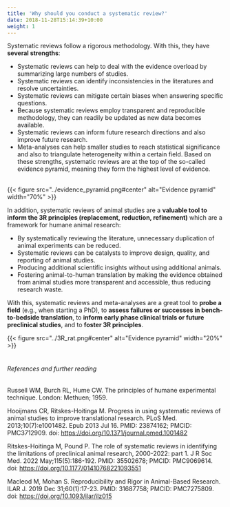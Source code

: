 ```yaml
---
title: 'Why should you conduct a systematic review?'
date: 2018-11-28T15:14:39+10:00
weight: 1
---
```


Systematic reviews follow a rigorous methodology. With this, they have **several strengths**:
* Systematic reviews can help to deal with the evidence overload by summarizing large numbers of studies.
* Systematic reviews can identify inconsistencies in the literatures and resolve uncertainties.
* Systematic reviews can mitigate certain biases when answering specific questions.
* Because systematic reviews employ transparent and reproducible methodology, they can readily be updated as new data becomes available.
* Systematic reviews can inform future research directions and also improve future research.
* Meta-analyses can help smaller studies to reach statistical significance and also to triangulate heterogeneity within a certain field.
Based on these strengths, systematic reviews are at the top of the so-called evidence pyramid, meaning they form the highest level of evidence.
&nbsp;  
&nbsp;  

{{< figure src="../evidence_pyramid.png#center" alt="Evidence pyramid" width="70%" >}}
&nbsp;  


In addition, systematic reviews of animal studies are a **valuable tool to inform the 3R principles (replacement, reduction, refinement)** which are a framework for humane animal research:
* By systematically reviewing the literature, unnecessary duplication of animal experiments can be reduced.
* Systematic reviews can be catalysts to improve design, quality, and reporting of animal studies.
* Producing additional scientific insights without using additional animals.
* Fostering animal-to-human translation by making the evidence obtained from animal studies more transparent and accessible, thus reducing research waste.

With this, systematic reviews and meta-analyses are a great tool to **probe a field** (e.g., when starting a PhD), to **assess failures or successes in bench-to-bedside translation**, to **inform early phase clinical trials or future preclinical studies**, and to **foster 3R principles**.


{{< figure src="../3R_rat.png#center" alt="Evidence pyramid" width="20%" >}}
&nbsp;  
&nbsp;  


###### References and further reading
Russell WM, Burch RL, Hume CW. The principles of humane experimental technique. London: Methuen; 1959.

Hooijmans CR, Ritskes-Hoitinga M. Progress in using systematic reviews of animal studies to improve translational research. PLoS Med. 2013;10(7):e1001482. Epub 2013 Jul 16. PMID: 23874162; PMCID: PMC3712909. doi: https://doi.org/10.1371/journal.pmed.1001482

Ritskes-Hoitinga M, Pound P. The role of systematic reviews in identifying the limitations of preclinical animal research, 2000-2022: part 1. J R Soc Med. 2022 May;115(5):186-192. PMID: 35502678; PMCID: PMC9069614. doi: https://doi.org/10.1177/01410768221093551 

Macleod M, Mohan S. Reproducibility and Rigor in Animal-Based Research. ILAR J. 2019 Dec 31;60(1):17-23. PMID: 31687758; PMCID: PMC7275809. doi: https://doi.org/10.1093/ilar/ilz015 

 



